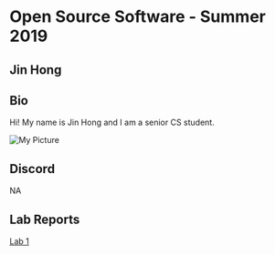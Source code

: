 # Open Source Software - Summer 2019
## Jin Hong

## Bio
Hi! My name is Jin Hong and I am a senior CS student.

![My Picture](labs/lab-01/profile_picture.jpg)

## Discord
NA

## Lab Reports
[Lab 1](labs/lab-01/report.md)
